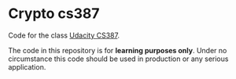 # Crypto cs387

Code for the class [Udacity CS387](https://classroom.udacity.com/courses/cs387).

The code in this repository is for **learning purposes only**.
Under no circumstance this code should be used in production or any serious application.
